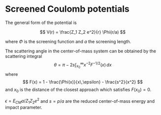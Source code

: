 # Screened Coulomb potentials
The general form of the potential is

$$
V(r) = \frac{Z_1 Z_2 e^2}{r} \Phi(r/a)
$$

where $\Phi$ is the screening function and $a$ the screening length.

The scattering angle in the center-of-mass system can be obtained by
the scattering integral
$$
\theta = \pi - 2 s \int_{x_0}^\infty {x^{-2}F^{-1/2}(x)\,dx}
$$
where
$$
F(x) = 1 - \frac{\Phi(x)}{x\,\epsilon} - \frac{s^2}{x^2}
$$
and $x_0$ is the distance of the closest approach which satisfies
$F(x_0)=0$.

$\epsilon = E_{CM} a/Z_1 Z_2 e^2$ and $s = p/a$ are the
reduced center-of-mass energy and impact parameter.